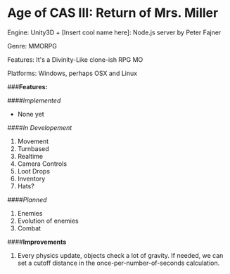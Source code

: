 Age of CAS III: Return of Mrs. Miller
====================

Engine: Unity3D + [Insert cool name here]: Node.js server by Peter Fajner 

Genre: MMORPG

Features: It's a Divinity-Like clone-ish RPG MO

Platforms: Windows, perhaps OSX and Linux

###**Features:**

####*Implemented*
- None yet

####*In Developement*
1. Movement 
  2. Turnbased
  3. Realtime
2. Camera Controls
3. Loot Drops
4. Inventory
5. Hats?

####*Planned*
1. Enemies
2. Evolution of enemies 
3. Combat

####**Improvements**
1. Every physics update, objects check a lot of gravity. If needed, we can set a cutoff distance in the once-per-number-of-seconds calculation. 

